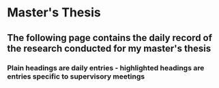 # Master's Thesis

## The following page contains the daily record of the research conducted for my master's thesis

### Plain headings are daily entries - highlighted headings are entries specific to supervisory meetings
